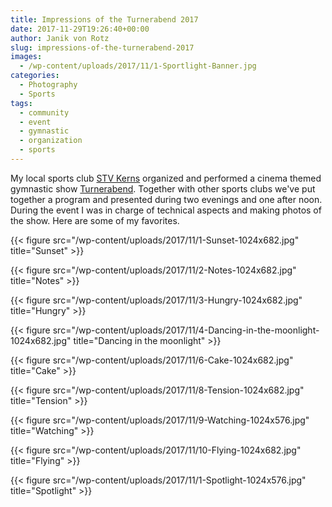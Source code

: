 ```yaml
---
title: Impressions of the Turnerabend 2017
date: 2017-11-29T19:26:40+00:00
author: Janik von Rotz
slug: impressions-of-the-turnerabend-2017
images:
  - /wp-content/uploads/2017/11/1-Sportlight-Banner.jpg
categories:
  - Photography
  - Sports
tags:
  - community
  - event
  - gymnastic
  - organization
  - sports
---
```

My local sports club [STV Kerns](https://www.tvkerns.ch) organized and performed a cinema themed gymnastic show [Turnerabend](http://turnerabend.ch). Together with other sports clubs we've put together a program and presented during two evenings and one after noon. During the event I was in charge of technical aspects and making photos of the show. Here are some of my favorites.
<!--more-->

{{< figure src="/wp-content/uploads/2017/11/1-Sunset-1024x682.jpg" title="Sunset" >}}

{{< figure src="/wp-content/uploads/2017/11/2-Notes-1024x682.jpg" title="Notes" >}}

{{< figure src="/wp-content/uploads/2017/11/3-Hungry-1024x682.jpg" title="Hungry" >}}

{{< figure src="/wp-content/uploads/2017/11/4-Dancing-in-the-moonlight-1024x682.jpg" title="Dancing in the moonlight" >}}

{{< figure src="/wp-content/uploads/2017/11/6-Cake-1024x682.jpg" title="Cake" >}}

{{< figure src="/wp-content/uploads/2017/11/8-Tension-1024x682.jpg" title="Tension" >}}

{{< figure src="/wp-content/uploads/2017/11/9-Watching-1024x576.jpg" title="Watching" >}}

{{< figure src="/wp-content/uploads/2017/11/10-Flying-1024x682.jpg" title="Flying" >}}

{{< figure src="/wp-content/uploads/2017/11/1-Spotlight-1024x576.jpg" title="Spotlight" >}}
